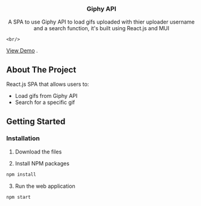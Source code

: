 <br/>
<p align="center">
  <h3 align="center">Giphy API</h3>

  <p align="center">
    A SPA to use Giphy API to load gifs uploaded with thier uploader username and a search function, it's built using React.js and MUI
    <br/>
 
    <br/>
 <a href="https://coruscating-creponne-1fa832.netlify.app/">View Demo</a>
    .
  </p>
</p>



## About The Project

 React.js SPA that allows users to:

* Load gifs from Giphy API
* Search for a specific gif 



## Getting Started


### Installation

1. Download the files

2. Install NPM packages 
```sh
npm install
```
3. Run the web application
```sh
npm start
```
